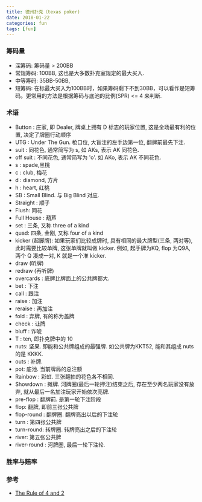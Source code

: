 ```yaml
---
title: 德州扑克（texas poker)
date: 2018-01-22
categories: fun
tags: [fun]
---
```


### 筹码量
- 深筹码: 筹码量 > 200BB
- 常规筹码: 100BB, 这也是大多数扑克室规定的最大买入.
- 中等筹码: 35BB-50BB,
- 短筹码: 在标最大买入为100BB时，如果筹码剩下不到30BB，可以看作是短筹码。更常用的方法是根据筹码与底池的比例(SPR) <= 4 来判断.

### 术语
- Button : 庄家, 即 Dealer, 牌桌上拥有 D 标志的玩家位置, 这是全场最有利的位置, 决定了牌圈行动顺序
- UTG : Under The Gun. 枪口位, 大盲注的左手边第一位, 翻牌前最先下注.
- suit : 同花色, 通常简写为 s, 如 AKs, 表示 AK 同花色.
- off suit : 不同花色, 通常简写为 'o'. 如 AKo, 表示 AK 不同花色.
- s : spade,黑桃
- c : club, 梅花
- d : diamond, 方片
- h : heart, 红桃
- SB : Small Blind. 与 Big Blind 对应.
- Straight : 顺子
- Flush: 同花
- Full House : 葫芦
- set : 三条, 又称 three of a kind
- quad: 四条, 金刚, 又称 four of a kind
- kicker (起脚牌): 如果玩家们比较成牌时, 具有相同的最大牌型(三条, 两对等), 此时需要比较单牌, 这张单牌就叫做 kicker. 例如, 起手牌为KQ, flop 为Q9A, 两个 Q 凑成一对, K 就是一个准 kicker.
- draw (听牌)
- redraw (再听牌)
- overcards : 底牌比牌面上的公共牌都大.
- bet : 下注
- call : 跟注
- raise : 加注
- reraise : 再加注
- fold : 弃牌, 有的称为盖牌
- check : 让牌
- bluff : 诈唬
- T : ten, 即扑克牌中的 10
- nuts: 坚果. 即能和公共牌组成的最强牌. 如公共牌为KKT52, 能和其组成 nuts 的是 KKKK.
- outs : 补牌. 
- pot: 底池. 当前牌局的总注额
- Rainbow : 彩虹. 三张翻拍的花色各不相同. 
- Showdown : 摊牌. 河牌圈(最后一轮押注)结束之后, 存在至少两名玩家没有放弃, 就从最后一名加注玩家开始依次亮牌.
- pre-flop : 翻牌前. 是第一轮下注阶段
- flop: 翻牌, 即前三张公共牌
- flop-round : 翻牌圈. 翻牌亮出以后的下注轮
- turn : 第四张公共牌
- turn-round: 转牌圈. 转牌亮出之后的下注轮
- river: 第五张公共牌
- river-round : 河牌圈, 最后一轮下注轮.

### 胜率与赔率

### 参考
- [The Rule of 4 and 2](http://www.thepokerbank.com/strategy/mathematics/pot-odds/4-2/)